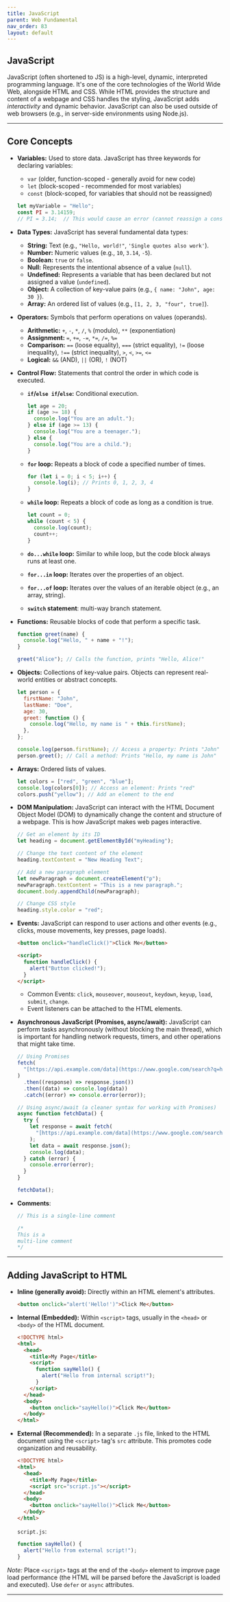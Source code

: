 ```yaml
---
title: JavaScript
parent: Web Fundamental
nav_order: 83
layout: default
---
```


## JavaScript

JavaScript (often shortened to JS) is a high-level, dynamic, interpreted programming language. It's one of the core technologies of the World Wide Web, alongside HTML and CSS. While HTML provides the structure and content of a webpage and CSS handles the styling, JavaScript adds _interactivity_ and dynamic behavior. JavaScript can also be used outside of web browsers (e.g., in server-side environments using Node.js).

---

## Core Concepts

- **Variables:** Used to store data. JavaScript has three keywords for declaring variables:

  - `var` (older, function-scoped - generally avoid for new code)
  - `let` (block-scoped - recommended for most variables)
  - `const` (block-scoped, for variables that should not be reassigned)

  ```javascript
  let myVariable = "Hello";
  const PI = 3.14159;
  // PI = 3.14;  // This would cause an error (cannot reassign a const)
  ```

- **Data Types:** JavaScript has several fundamental data types:

  - **String:** Text (e.g., `"Hello, world!"`, `'Single quotes also work'`).
  - **Number:** Numeric values (e.g., `10`, `3.14`, `-5`).
  - **Boolean:** `true` or `false`.
  - **Null:** Represents the intentional absence of a value (`null`).
  - **Undefined:** Represents a variable that has been declared but not assigned a value (`undefined`).
  - **Object:** A collection of key-value pairs (e.g., `{ name: "John", age: 30 }`).
  - **Array:** An ordered list of values (e.g., `[1, 2, 3, "four", true]`).

- **Operators:** Symbols that perform operations on values (operands).

  - **Arithmetic:** `+`, `-`, `*`, `/`, `%` (modulo), `**` (exponentiation)
  - **Assignment:** `=`, `+=`, `-=`, `*=`, `/=`, `%=`
  - **Comparison:** `==` (loose equality), `===` (strict equality), `!=` (loose inequality), `!==` (strict inequality), `>`, `<`, `>=`, `<=`
  - **Logical:** `&&` (AND), `||` (OR), `!` (NOT)

- **Control Flow:** Statements that control the order in which code is executed.

  - **`if`/`else if`/`else`:** Conditional execution.

    ```javascript
    let age = 20;
    if (age >= 18) {
      console.log("You are an adult.");
    } else if (age >= 13) {
      console.log("You are a teenager.");
    } else {
      console.log("You are a child.");
    }
    ```

  - **`for` loop:** Repeats a block of code a specified number of times.

    ```javascript
    for (let i = 0; i < 5; i++) {
      console.log(i); // Prints 0, 1, 2, 3, 4
    }
    ```

  - **`while` loop:** Repeats a block of code as long as a condition is true.

    ```javascript
    let count = 0;
    while (count < 5) {
      console.log(count);
      count++;
    }
    ```

  - **`do...while` loop:** Similar to while loop, but the code block always runs at least one.
  - **`for...in` loop:** Iterates over the properties of an object.
  - **`for...of` loop:** Iterates over the values of an iterable object (e.g., an array, string).
  - **`switch` statement**: multi-way branch statement.

- **Functions:** Reusable blocks of code that perform a specific task.

  ```javascript
  function greet(name) {
    console.log("Hello, " + name + "!");
  }

  greet("Alice"); // Calls the function, prints "Hello, Alice!"
  ```

- **Objects:** Collections of key-value pairs. Objects can represent real-world entities or abstract concepts.

  ```javascript
  let person = {
    firstName: "John",
    lastName: "Doe",
    age: 30,
    greet: function () {
      console.log("Hello, my name is " + this.firstName);
    },
  };

  console.log(person.firstName); // Access a property: Prints "John"
  person.greet(); // Call a method: Prints "Hello, my name is John"
  ```

- **Arrays:** Ordered lists of values.

  ```javascript
  let colors = ["red", "green", "blue"];
  console.log(colors[0]); // Access an element: Prints "red"
  colors.push("yellow"); // Add an element to the end
  ```

- **DOM Manipulation:** JavaScript can interact with the HTML Document Object Model (DOM) to dynamically change the content and structure of a webpage. This is how JavaScript makes web pages interactive.

  ```javascript
  // Get an element by its ID
  let heading = document.getElementById("myHeading");

  // Change the text content of the element
  heading.textContent = "New Heading Text";

  // Add a new paragraph element
  let newParagraph = document.createElement("p");
  newParagraph.textContent = "This is a new paragraph.";
  document.body.appendChild(newParagraph);

  // Change CSS style
  heading.style.color = "red";
  ```

- **Events:** JavaScript can respond to user actions and other events (e.g., clicks, mouse movements, key presses, page loads).

  ```html
  <button onclick="handleClick()">Click Me</button>

  <script>
    function handleClick() {
      alert("Button clicked!");
    }
  </script>
  ```

  - Common Events: `click`, `mouseover`, `mouseout`, `keydown`, `keyup`, `load`, `submit`, `change`.
  - Event listeners can be attached to the HTML elements.

- **Asynchronous JavaScript (Promises, async/await):** JavaScript can perform tasks asynchronously (without blocking the main thread), which is important for handling network requests, timers, and other operations that might take time.

  ```javascript
  // Using Promises
  fetch(
    "[https://api.example.com/data](https://www.google.com/search?q=https://api.example.com/data)"
  )
    .then((response) => response.json())
    .then((data) => console.log(data))
    .catch((error) => console.error(error));

  // Using async/await (a cleaner syntax for working with Promises)
  async function fetchData() {
    try {
      let response = await fetch(
        "[https://api.example.com/data](https://www.google.com/search?q=https://api.example.com/data)"
      );
      let data = await response.json();
      console.log(data);
    } catch (error) {
      console.error(error);
    }
  }

  fetchData();
  ```

- **Comments**:

  ```javascript
  // This is a single-line comment

  /*
  This is a
  multi-line comment
  */
  ```

---

## Adding JavaScript to HTML

- **Inline (generally avoid):** Directly within an HTML element's attributes.

  ```html
  <button onclick="alert('Hello!')">Click Me</button>
  ```

- **Internal (Embedded):** Within `<script>` tags, usually in the `<head>` or `<body>` of the HTML document.

  ```html
  <!DOCTYPE html>
  <html>
    <head>
      <title>My Page</title>
      <script>
        function sayHello() {
          alert("Hello from internal script!");
        }
      </script>
    </head>
    <body>
      <button onclick="sayHello()">Click Me</button>
    </body>
  </html>
  ```

- **External (Recommended):** In a separate `.js` file, linked to the HTML document using the `<script>` tag's `src` attribute. This promotes code organization and reusability.

  ```html
  <!DOCTYPE html>
  <html>
    <head>
      <title>My Page</title>
      <script src="script.js"></script>
    </head>
    <body>
      <button onclick="sayHello()">Click Me</button>
    </body>
  </html>
  ```

  `script.js`:

  ```javascript
  function sayHello() {
    alert("Hello from external script!");
  }
  ```

_Note:_ Place `<script>` tags at the end of the `<body>` element to improve page load performance (the HTML will be parsed before the JavaScript is loaded and executed). Use `defer` or `async` attributes.

---
